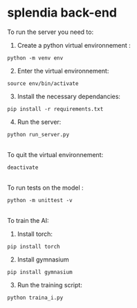 # splendia back-end

To run the server you need to:
1) Create a python virtual environnement :
```
python -m venv env
```
2) Enter the virtual environnement:
```
source env/bin/activate
```
3) Install the necessary dependancies:
```
pip install -r requirements.txt
```
4) Run the server:
```
python run_server.py
```
\
To quit the virtual environnement:
```
deactivate
```
\
To run tests on the model :
```
python -m unittest -v
```
\
To train the AI:
1) Install torch:
```
pip install torch 
```
2) Install gymnasium 
```
pip install gymnasium
```
3) Run the training script:
```
python traina_i.py
```

